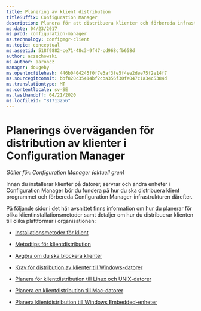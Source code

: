 ```yaml
---
title: Planering av klient distribution
titleSuffix: Configuration Manager
description: Planera för att distribuera klienter och förbereda infrastrukturen i Configuration Manager.
ms.date: 04/23/2017
ms.prod: configuration-manager
ms.technology: configmgr-client
ms.topic: conceptual
ms.assetid: 518f9882-ce71-48c3-9f47-cd968cfb658d
author: aczechowski
ms.author: aaroncz
manager: dougeby
ms.openlocfilehash: 446b0404245f0f7e3af3fe5f4ee2dee75f2e14f7
ms.sourcegitcommit: bbf820c35414bf2cba356f30fe047c1a34c5384d
ms.translationtype: MT
ms.contentlocale: sv-SE
ms.lasthandoff: 04/21/2020
ms.locfileid: "81713256"
---
```

# <a name="planning-considerations-for-deploying-clients-in-configuration-manager"></a>Planerings överväganden för distribution av klienter i Configuration Manager

*Gäller för: Configuration Manager (aktuell gren)*

Innan du installerar klienter på datorer, servrar och andra enheter i Configuration Manager bör du fundera på hur du ska distribuera klient programmet och förbereda Configuration Manager-infrastrukturen därefter.  

 På följande sidor i det här avsnittet finns information om hur du planerar för olika klientinstallationsmetoder samt detaljer om hur du distribuerar klienten till olika plattformar i organisationen:  

-   [Installationsmetoder för klient](../../../../core/clients/deploy/plan/client-installation-methods.md)  

-   [Metodtips för klientdistribution](../../../../core/clients/deploy/plan/best-practices-for-client-deployment.md)  

-   [Avgöra om du ska blockera klienter](../../../../core/clients/deploy/plan/determine-whether-to-block-clients.md)  

-   [Krav för distribution av klienter till Windows-datorer](../../../../core/clients/deploy/prerequisites-for-deploying-clients-to-windows-computers.md)  

-   [Planera för klientdistribution till Linux och UNIX-datorer](../../../../core/clients/deploy/plan/planning-for-client-deployment-to-linux-and-unix-computers.md)  

-   [Planera en klientdistribution till Mac-datorer](../../../../core/clients/deploy/plan/planning-for-client-deployment-to-mac-computers.md)  

-   [Planera klientdistribution till Windows Embedded-enheter](../../../../core/clients/deploy/plan/planning-for-client-deployment-to-windows-embedded-devices.md)  

